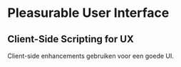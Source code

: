 # Pleasurable User Interface


## Client-Side Scripting for UX
Client-side enhancements gebruiken voor een goede UI.




<!--


Daarna uitdenken hoe ze dit kunnen maken met een breakdown/pseudocode van de wireflow/screenflow < bespreken met docent (hier kunnen we studenten helpen met client-side scripting, hoe pak je dit nou aan in js + css? Over het algemeen 'gewoon' met het 3 stappenplan van js. Dus niet gaan googlen nu of llm-en, maar zelf bedenken)


Daarna feature branch maken en coderen.


https://frontendmasters.com/blog/reanimating-the-css-day-buttons/
https://lab.hakim.se/ladda/
https://lab.hakim.se/scroll-effects/

Verschillende tafels aanbieden voor client-side scripting? 
Dan moeten studenten kiezen. En dat kan ze aanwakkeren om iets te willen leren?

-->
